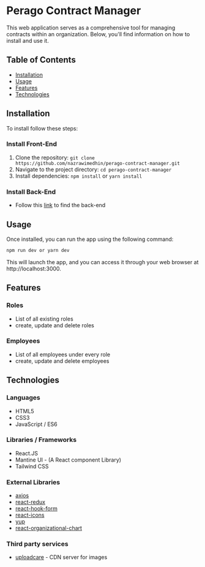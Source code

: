 # Perago Contract Manager

This web application serves as a comprehensive tool for managing contracts within an organization. Below, you'll find information on how to install and use it.

## Table of Contents

- [Installation](#installation)
- [Usage](#usage)
- [Features](#features)
- [Technologies](#technologies)

## Installation

To install follow these steps:

### Install Front-End

1. Clone the repository: `git clone https://github.com/nazrawimedhin/perago-contract-manager.git`
2. Navigate to the project directory: `cd perago-contract-manager`
3. Install dependencies: `npm install` or `yarn install`

### Install Back-End

- Follow this [link](https://github.com/dere7/perago-test-project) to find the back-end

## Usage

Once installed, you can run the app using the following command:

```bash
npm run dev or yarn dev
```

This will launch the app, and you can access it through your web browser at http://localhost:3000.

## Features

### Roles

- List of all existing roles
- create, update and delete roles

### Employees

- List of all employees under every role
- create, update and delete employees

## Technologies

### Languages

- HTML5
- CSS3
- JavaScript / ES6

### Libraries / Frameworks

- React.JS
- Mantine UI - (A React component Library)
- Tailwind CSS

### External Libraries

- [axios](https://axios-http.com/docs/intro)
- [react-redux](https://react-redux.js.org)
- [react-hook-form](https://react-hook-form.com)
- [react-icons](https://react-icons.github.io/react-icons/)
- [yup](https://www.npmjs.com/package/yup)
- [react-organizational-chart](https://www.npmjs.com/package/react-organizational-chart)

### Third party services

- [uploadcare](uploadcare.com) - CDN server for images
